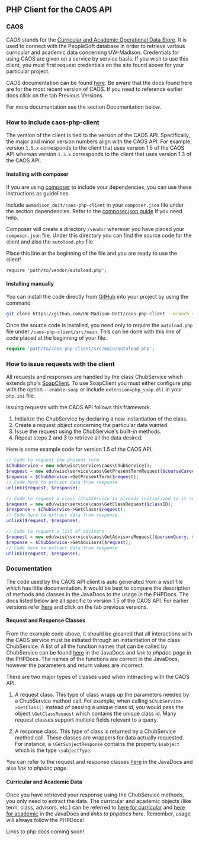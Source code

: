 ## PHP Client for the CAOS API

### CAOS

CAOS stands for the [Curricular and Academic Operational Data Store](https://wiki.doit.wisc.edu/confluence/pages/viewpage.action?pageId=47562009). It is used to connect with the PeopleSoft database in order to retrieve various curricular and academic data concerning UW-Madison. Credentials for using CAOS are given on a service by service basis. If you wish to use this client, you must first request credentials on the site found above for your particular project.

CAOS documentation can be found [here](https://wiki.doit.wisc.edu/confluence/display/CHUB/CAOS+Documentation). Be aware that the docs found here are for the most recent version of CAOS. If you need to reference earlier docs click on the tab Previous Versions.

For more documentation see the section Documentation below.

### How to include caos-php-client

The version of the client is tied to the version of the CAOS API. Specifically, the major and minor version numbers align with the CAOS API. For example, version `1.5.x` corresponds to the client that uses version 1.5 of the CAOS API whereas version `1.3.x` corresponds to the client that uses version 1.3 of the CAOS API.

#### Installing with composer

If you are using [composer](https://getcomposer.org/) to include your dependencies, you can use these instructions as guidelines.

Include `uwmadison_doit/caos-php-client` in your `composer.json` file under the section dependencies. Refer to the [composer.json guide](https://getcomposer.org/doc/04-schema.md) if you need help.

Composer will create a directory `/vendor` wherever you have placed your `composer.json` file. Under this directory you can find the source code for the client and also the `autoload.php` file.

Place this line at the beginning of the file and you are ready to use the client!

```
require 'path/to/vendor/autoload.php';
```

#### Installing manually

You can install the code directly from [GitHub](https://github.com/UW-Madison-DoIT/caos-php-client) into your project by using the command

```bash
git clone https://github.com/UW-Madison-DoIT/caos-php-client --branch <tag_name> --single-branch
```

Once the source code is installed, you need only to require the `autoload.php` file under `/caos-php-client/src/main`. This can be done with this line of code placed at the beginning of your file.

```php
require 'path/to/caos-php-client/src/main/autoload.php';
```

### How to issue requests with the client

All requests and responses are handled by the class ChubService which extends php's [SoapClient](http://php.net/manual/en/class.soapclient.php). To use SoapClient you must either configure php with the option `--enable-soap` or include `extension=php_soap.dll` in your `php.ini` file.

Issuing requests with the CAOS API follows this framework.

1.	Initialize the ChubService by declaring a new instantiation of the class.
2.	Create a request object concerning the particular data wanted.
3.	Issue the request using the ChubService's built-in methods.
4.	Repeat steps 2 and 3 to retrieve all the data desired.

Here is some example code for version 1.5 of the CAOS API.

``` php
// Code to request the present term
$ChubService = new edu\wisc\service\caos\ChubService();
$request = new edu\wisc\service\caos\GetPresentTermRequest($courseCareerCode);
$reponse = $ChubService->GetPresentTerm($request);
// Code here to extract data from response
unlink($request, $response);

// Code to request a class (ChubService is already initialized so it need not be declared again)
$request = new edu\wisc\service\caos\GetClassRequest($classID);
$response = $ChubService->GetClass($request);
// Code here to extract data from response
unlink($request, $response);

// Code to request a list of advisors
$request = new edu\wisc\service\caos\GetAdvisorsRequest($personQuery, $advisingDataOptions, $attributes);
$reponse = $ChubService->GetAdvisors($request);
// Code here to extract data from response
unlink($request, $response);
```


### Documentation

The code used by the CAOS API client is auto generated from a wsdl file which has little documentation. It would be best to compare the description of methods and classes in the JavaDocs to the usage in the PHPDocs. The docs listed below are all specific to version 1.5 of the CAOS API. For earlier versions refer [here](https://wiki.doit.wisc.edu/confluence/display/CHUB/CAOS+Documentation) and click on the tab previous versions.

#### Request and Response Classes

From the example code above, it should be gleaned that all interactions with the CAOS service must be initiated through an instantiation of the class ChubService. A list of all the function names that can be called by ChubService can be found [here](https://wams.doit.wisc.edu/chub/chub-ws-api-1.5/apidocs/edu/wisc/services/chub/v1_5/CurricularDataService.html) in the JavaDocs and *link to phpdoc page* in the PHPDocs. The names of the functions are correct in the JavaDocs, however the parameters and return values are incorrect.

There are two major types of classes used when interacting with the CAOS API. 

1. A request class. This type of class wraps up the parameters needed by a ChubService method call. For example, when calling `$ChubService->GetClass()` instead of passing a unique class id, you would pass the object `\GetClassRequest` which contains the unique class id. Many request classes support multiple fields relevant to a query.

2. A response class. This type of class is returned by a ChubService method call. These classes are wrappers for data actually requested. For instance, a `\GetSubjectResponse` contains the property `$subject` which is the type `\subjectType`.

You can refer to the request and response classes [here](https://wams.doit.wisc.edu/chub/chub-soap-schema-1.5/apidocs/index.html) in the JavaDocs and also *link to phpdoc page*.

#### Curricular and Academic Data

Once you have retrieved your response using the ChubService methods, you only need to extract the data. The curricular and academic objects (like term, class, advisors, etc.) can be referred to [here for curricular](https://wams.doit.wisc.edu/chub/curricular-data-model-1.5/apidocs/) and [here for academic](https://wams.doit.wisc.edu/chub/academic-data-model-0.1/apidocs/index.html) in the JavaDocs and *links to phpdocs here*. Remember, usage will always follow the PHPDocs!

Links to php docs coming soon!